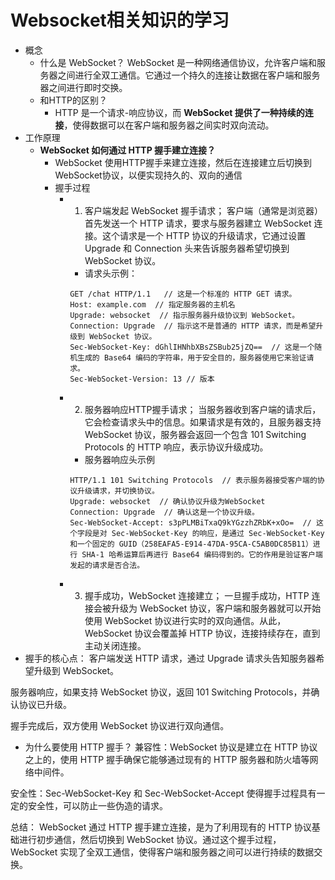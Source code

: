# Websocket相关知识的学习
- 概念
  - 什么是 WebSocket？ WebSocket 是一种网络通信协议，允许客户端和服务器之间进行全双工通信。它通过一个持久的连接让数据在客户端和服务器之间进行即时交换。
  - 和HTTP的区别？
    -  HTTP 是一个请求-响应协议，而 **WebSocket 提供了一种持续的连接**，使得数据可以在客户端和服务器之间实时双向流动。
- 工作原理
  - **WebSocket 如何通过 HTTP 握手建立连接？**
    - WebSocket 使用HTTP握手来建立连接，然后在连接建立后切换到WebSocket协议，以便实现持久的、双向的通信
    - 握手过程
      - 1.  客户端发起 WebSocket 握手请求； 客户端（通常是浏览器）首先发送一个 HTTP 请求，要求与服务器建立 WebSocket 连接。这个请求是一个 HTTP 协议的升级请求，它通过设置 Upgrade 和 Connection 头来告诉服务器希望切换到 WebSocket 协议。
        - 请求头示例：
        ```
        GET /chat HTTP/1.1   // 这是一个标准的 HTTP GET 请求。
        Host: example.com  // 指定服务器的主机名
        Upgrade: websocket  // 指示服务器升级协议到 WebSocket。
        Connection: Upgrade  // 指示这不是普通的 HTTP 请求，而是希望升级到 WebSocket 协议。
        Sec-WebSocket-Key: dGhlIHNhbXBsZSBub25jZQ==  // 这是一个随机生成的 Base64 编码的字符串，用于安全目的，服务器使用它来验证请求。
        Sec-WebSocket-Version: 13 // 版本
        ```
      - 2. 服务器响应HTTP握手请求； 当服务器收到客户端的请求后，它会检查请求头中的信息。如果请求是有效的，且服务器支持 WebSocket 协议，服务器会返回一个包含 101 Switching Protocols 的 HTTP 响应，表示协议升级成功。
        - 服务器响应头示例
        ```
        HTTP/1.1 101 Switching Protocols  // 表示服务器接受客户端的协议升级请求，并切换协议。
        Upgrade: websocket  // 确认协议升级为WebSocket
        Connection: Upgrade  // 确认这是一个协议升级。
        Sec-WebSocket-Accept: s3pPLMBiTxaQ9kYGzzhZRbK+xOo=  // 这个字段是对 Sec-WebSocket-Key 的响应，是通过 Sec-WebSocket-Key 和一个固定的 GUID（258EAFA5-E914-47DA-95CA-C5AB0DC85B11）进行 SHA-1 哈希运算后再进行 Base64 编码得到的。它的作用是验证客户端发起的请求是否合法。
        ```
      - 3. 握手成功，WebSocket 连接建立； 一旦握手成功，HTTP 连接会被升级为 WebSocket 协议，客户端和服务器就可以开始使用 WebSocket 协议进行实时的双向通信。从此，WebSocket 协议会覆盖掉 HTTP 协议，连接持续存在，直到主动关闭连接。
- 握手的核心点：
客户端发送 HTTP 请求，通过 Upgrade 请求头告知服务器希望升级到 WebSocket。

服务器响应，如果支持 WebSocket 协议，返回 101 Switching Protocols，并确认协议已升级。

握手完成后，双方使用 WebSocket 协议进行双向通信。

- 为什么要使用 HTTP 握手？
兼容性：WebSocket 协议是建立在 HTTP 协议之上的，使用 HTTP 握手确保它能够通过现有的 HTTP 服务器和防火墙等网络中间件。

安全性：Sec-WebSocket-Key 和 Sec-WebSocket-Accept 使得握手过程具有一定的安全性，可以防止一些伪造的请求。

总结：
WebSocket 通过 HTTP 握手建立连接，是为了利用现有的 HTTP 协议基础进行初步通信，然后切换到 WebSocket 协议。通过这个握手过程，WebSocket 实现了全双工通信，使得客户端和服务器之间可以进行持续的数据交换。
